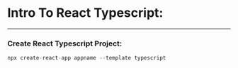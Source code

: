 # Intro To React Typescript:
***     
### Create React Typescript Project:
```s
npx create-react-app appname --template typescript
```